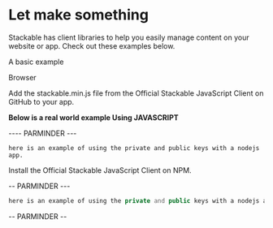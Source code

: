 # Let make something

Stackable has client libraries to help you easily manage content on your website or app. Check out these examples below.

A basic example

Browser

Add the stackable.min.js file from the Official Stackable JavaScript Client on GitHub to your app.

**Below is a real world example Using JAVASCRIPT**

---- PARMINDER ---

```nodejs
here is an example of using the private and public keys with a nodejs app.
```

Install the Official Stackable JavaScript Client on NPM.

-- PARMINDER ---

```php
here is an example of using the private and public keys with a nodejs app.
```

-- PARMINDER --